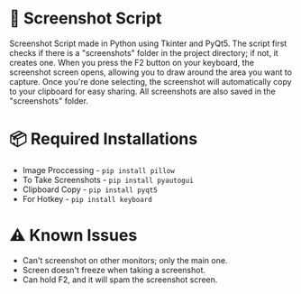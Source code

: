 # 📸 Screenshot Script
Screenshot Script made in Python using Tkinter and PyQt5. The script first checks if there is a "screenshots" folder in the project directory; if not, it creates one. When you press the F2 button on your keyboard, the screenshot screen opens, allowing you to draw around the area you want to capture. Once you're done selecting, the screenshot will automatically copy to your clipboard for easy sharing. All screenshots are also saved in the "screenshots" folder.
# 📦 Required Installations
- Image Proccessing - `pip install pillow`
- To Take Screenshots - `pip install pyautogui`
- Clipboard Copy - `pip install pyqt5`
- For Hotkey - `pip install keyboard`
# ⚠️ Known Issues
- Can't screenshot on other monitors; only the main one.
- Screen doesn't freeze when taking a screenshot.
- Can hold F2, and it will spam the screenshot screen.

